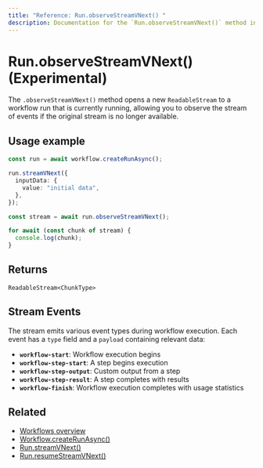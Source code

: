 ```yaml
---
title: "Reference: Run.observeStreamVNext() "
description: Documentation for the `Run.observeStreamVNext()` method in workflows, which enables reopening the stream of an already active workflow run.
---
```


# Run.observeStreamVNext() (Experimental)

The `.observeStreamVNext()` method opens a new `ReadableStream` to a workflow run that is currently running, allowing you to observe the stream of events if the original stream is no longer available.

## Usage example

```typescript showLineNumbers copy
const run = await workflow.createRunAsync();

run.streamVNext({
  inputData: {
    value: "initial data",
  },
});

const stream = await run.observeStreamVNext();

for await (const chunk of stream) {
  console.log(chunk);
}
```

## Returns

`ReadableStream<ChunkType>`

## Stream Events

The stream emits various event types during workflow execution. Each event has a `type` field and a `payload` containing relevant data:

- **`workflow-start`**: Workflow execution begins
- **`workflow-step-start`**: A step begins execution
- **`workflow-step-output`**: Custom output from a step
- **`workflow-step-result`**: A step completes with results
- **`workflow-finish`**: Workflow execution completes with usage statistics

## Related

- [Workflows overview](../../../docs/workflows/overview.mdx#run-workflow)
- [Workflow.createRunAsync()](../../../reference/workflows/workflow-methods/create-run.md)
- [Run.streamVNext()](./streamVNext.md)
- [Run.resumeStreamVNext()](./resumeStreamVNext.md)
